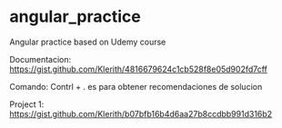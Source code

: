 # angular_practice
Angular practice based on Udemy course

Documentacion: https://gist.github.com/Klerith/4816679624c1cb528f8e05d902fd7cff

Comando: Contrl + . es para obtener recomendaciones de solucion

Project 1: https://gist.github.com/Klerith/b07bfb16b4d6aa27b8ccdbb991d316b2
